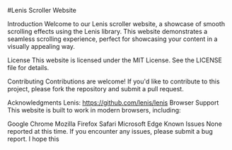 #Lenis Scroller Website

Introduction
Welcome to our Lenis scroller website, a showcase of smooth scrolling effects using the Lenis library. This website demonstrates a seamless scrolling experience, perfect for showcasing your content in a visually appealing way. 

License
This website is licensed under the MIT License. See the LICENSE file for details.

Contributing
Contributions are welcome! If you'd like to contribute to this project, please fork the repository and submit a pull request.

Acknowledgments
Lenis: https://github.com/lenis/lenis
Browser Support
This website is built to work in modern browsers, including:

Google Chrome
Mozilla Firefox
Safari
Microsoft Edge
Known Issues
None reported at this time. If you encounter any issues, please submit a bug report.
I hope this


